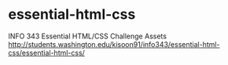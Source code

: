 essential-html-css
==================

INFO 343 Essential HTML/CSS Challenge Assets
http://students.washington.edu/kisoon91/info343/essential-html-css/essential-html-css/
